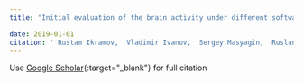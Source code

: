 ```yaml
---
title: "Initial evaluation of the brain activity under different software development situations"

date: 2019-01-01
citation: ' Rustam Ikramov,  Vladimir Ivanov,  Sergey Masyagin,  Ruslan Shakirov,  Ilyas Sirazidtinov,  Giancarlo Succi,  Ananga Thapaliya,  Alexander Tormasov,  Oydinoy Zufarova, &quot;Initial evaluation of the brain activity under different software development situations.&quot;, 2019.'
---
```

Use [Google Scholar](https://scholar.google.com/scholar?q=Initial+evaluation+of+the+brain+activity+under+different+software+development+situations){:target="_blank"} for full citation